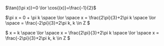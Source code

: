 $\tan{(\pi x)}=0 \lor \cos{(x)}=\frac{-1}{2}$

$\pi x = 0 + \pi k \space \lor \space x = \frac{2\pi}{3}+2\pi k \space \lor \space  = \frac{-2\pi}{3}+2\pi k, k \in Z $

$ x = k \space \lor \space x = \frac{2\pi}{3}+2\pi k \space \lor \space  x = \frac{-2\pi}{3}+2\pi k, k \in Z $